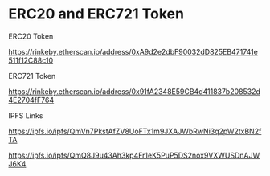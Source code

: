 # ERC20 and ERC721 Token

ERC20 Token

https://rinkeby.etherscan.io/address/0xA9d2e2dbF90032dD825EB471741e511f12C88c10


ERC721 Token

https://rinkeby.etherscan.io/address/0x91fA2348E59CB4d411837b208532d4E2704fF764

IPFS Links

https://ipfs.io/ipfs/QmVn7PkstAfZV8UoFTx1m9JXAJWbRwNi3q2pW2txBN2fTA

https://ipfs.io/ipfs/QmQ8J9u43Ah3kp4Fr1eK5PuP5DS2nox9VXWUSDnAJWJ6K4